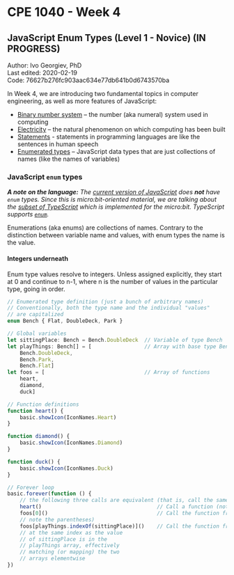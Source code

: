 # CPE 1040 - Week 4
## JavaScript Enum Types (Level 1 - Novice) (IN PROGRESS)

Author: Ivo Georgiev, PhD  
Last edited: 2020-02-19  
Code: 76627b276fc903aac634e77db641b0d6743570ba    


In Week 4, we are introducing two fundamental topics in computer engineering, as well as more features of JavaScript: 
- [Binary number system](https://docs.google.com/document/d/1e9QTeYUYFm5DyQIz6qbM0OUYKsh8nf36WEvbQq3O8uk/edit#) – the number (aka numeral) system used in computing 
- [Electricity](https://docs.google.com/document/d/1rHwjfT52t8e8BeC3xgw7rdLXgL3fGsUDZzf24rT2oK4/edit#) – the natural phenomenon on which computing has been built 
- [Statements](CPE-Week04-JavaScript-Statements.md) - statements in programming languages are like the sentences in human speech
- [Enumerated types](CPE-Week04-JavaScript-Enum-Types.md) – JavaScript data types that are just collections of names (like the names of variables) 

### JavaScript `enum` types

_**A note on the language:** The [current version of JavaScript](https://www.ecma-international.org/publications/standards/Ecma-262.htm) does **not** have `enum` types. Since this is micro:bit-oriented material, we are talking about the [subset of TypeScript](https://makecode.com/language) which is implemented for the micro:bit. TypeScript supports [`enum`](https://www.typescriptlang.org/docs/handbook/basic-types.html#enum)._

Enumerations (aka enums) are collections of names. Contrary to the distinction between variable name and values, with enum types the name is the value.

#### Integers underneath

Enum type values resolve to integers. Unless assigned explicitly, they start at 0 and continue to n-1, where n is the number of values in the particular type, going in order.


```JavaScript
// Enumerated type definition (just a bunch of arbitrary names)
// Conventionally, both the type name and the individual "values"
// are capitalized
enum Bench { Flat, DoubleDeck, Park }

// Global variables
let sittingPlace: Bench = Bench.DoubleDeck  // Variable of type Bench
let playThings: Bench[] = [                 // Array with base type Bench
    Bench.DoubleDeck,
    Bench.Park,
    Bench.Flat]
let foos = [                                // Array of functions
    heart,
    diamond,
    duck]

// Function definitions
function heart() {
    basic.showIcon(IconNames.Heart)
}

function diamond() {
    basic.showIcon(IconNames.Diamond)
}

function duck() {
    basic.showIcon(IconNames.Duck)
}

// Forever loop
basic.forever(function () {
    // the following three calls are equivalent (that is, call the same function)
    heart()                                     // Call a function (note the parentheses)
    foos[0]()                                   // Call the function from array (again,
    // note the parentheses)
    foos[playThings.indexOf(sittingPlace)]()    // Call the function from array 
    // at the same index as the value 
    // of sittingPlace is in the 
    // playThings array, effectively
    // matching (or mapping) the two
    // arrays elementwise
})
```


